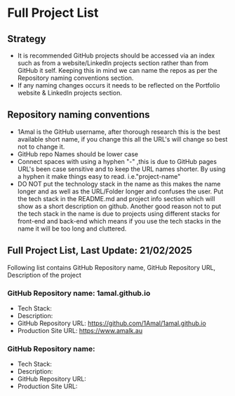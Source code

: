 # Full Project List

## Strategy

- It is recommended GitHub projects should be accessed via an index such as from a website/LinkedIn projects section rather than from GitHub it self. Keeping this in mind we can name the repos as per the Repository naming conventions section.
- If any naming changes occurs it needs to be reflected on the Portfolio website & LinkedIn projects section.

## Repository naming conventions

- 1Amal is the GitHub username, after thorough research this is the best available short name, if you change this all the URL's will change so best not to change it. 
- GitHub repo Names should be lower case
- Connect spaces with using a hyphen "-" ,this is due to GitHub pages URL's been case sensitive and to keep the URL names shorter. By using a hyphen it make things easy to read. i.e."project-name"
- DO NOT put the technology stack in the name as this makes the name longer and as well as the URL/Folder longer and confuses the user. Put the tech stack in the README.md and project info section which will show as a short description on github. Another good reason not to put the tech stack in the name is due to projects using different stacks for front-end and back-end which means if you use the tech stacks in the name it will be too long and cluttered.

## Full Project List, Last Update: 21/02/2025

Following list contains GitHub Repository name, GitHub Repository URL, Description of the project

### GitHub Repository name: 1amal.github.io

- Tech Stack: 
- Description: 
- GitHub Repository URL: https://github.com/1Amal/1amal.github.io
- Production Site URL: https://www.amalk.au

### GitHub Repository name: 

- Tech Stack: 
- Description: 
- GitHub Repository URL: 
- Production Site URL: 
